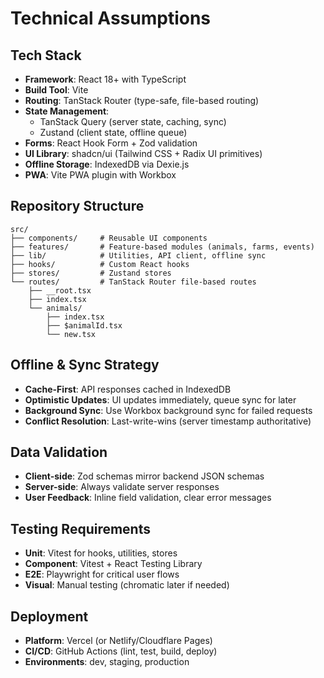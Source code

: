 # Technical Assumptions

## Tech Stack
- **Framework**: React 18+ with TypeScript
- **Build Tool**: Vite
- **Routing**: TanStack Router (type-safe, file-based routing)
- **State Management**:
  - TanStack Query (server state, caching, sync)
  - Zustand (client state, offline queue)
- **Forms**: React Hook Form + Zod validation
- **UI Library**: shadcn/ui (Tailwind CSS + Radix UI primitives)
- **Offline Storage**: IndexedDB via Dexie.js
- **PWA**: Vite PWA plugin with Workbox

## Repository Structure
```
src/
├── components/     # Reusable UI components
├── features/       # Feature-based modules (animals, farms, events)
├── lib/            # Utilities, API client, offline sync
├── hooks/          # Custom React hooks
├── stores/         # Zustand stores
└── routes/         # TanStack Router file-based routes
    ├── __root.tsx
    ├── index.tsx
    └── animals/
        ├── index.tsx
        ├── $animalId.tsx
        └── new.tsx
```

## Offline & Sync Strategy
- **Cache-First**: API responses cached in IndexedDB
- **Optimistic Updates**: UI updates immediately, queue sync for later
- **Background Sync**: Use Workbox background sync for failed requests
- **Conflict Resolution**: Last-write-wins (server timestamp authoritative)

## Data Validation
- **Client-side**: Zod schemas mirror backend JSON schemas
- **Server-side**: Always validate server responses
- **User Feedback**: Inline field validation, clear error messages

## Testing Requirements
- **Unit**: Vitest for hooks, utilities, stores
- **Component**: Vitest + React Testing Library
- **E2E**: Playwright for critical user flows
- **Visual**: Manual testing (chromatic later if needed)

## Deployment
- **Platform**: Vercel (or Netlify/Cloudflare Pages)
- **CI/CD**: GitHub Actions (lint, test, build, deploy)
- **Environments**: dev, staging, production
